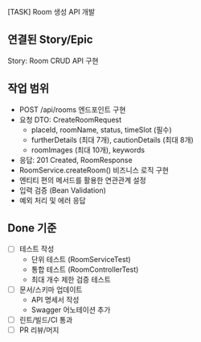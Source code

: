 [TASK] Room 생성 API 개발

## 연결된 Story/Epic
Story: Room CRUD API 구현

## 작업 범위
- POST /api/rooms 엔드포인트 구현
- 요청 DTO: CreateRoomRequest
  - placeId, roomName, status, timeSlot (필수)
  - furtherDetails (최대 7개), cautionDetails (최대 8개)
  - roomImages (최대 10개), keywords
- 응답: 201 Created, RoomResponse
- RoomService.createRoom() 비즈니스 로직 구현
- 엔티티 편의 메서드를 활용한 연관관계 설정
- 입력 검증 (Bean Validation)
- 예외 처리 및 에러 응답

## Done 기준
- [ ] 테스트 작성
  - 단위 테스트 (RoomServiceTest)
  - 통합 테스트 (RoomControllerTest)
  - 최대 개수 제한 검증 테스트
- [ ] 문서/스키마 업데이트
  - API 명세서 작성
  - Swagger 어노테이션 추가
- [ ] 린트/빌드/CI 통과
- [ ] PR 리뷰/머지
